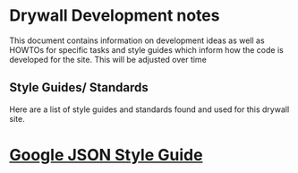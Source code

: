 # Drywall Development notes

This document contains information on development ideas as well as
HOWTOs for specific tasks and style guides which inform how the code is
developed for the site. This will be adjusted over time

## Style Guides/ Standards

Here are a list of style guides and standards found and used for
this drywall site.

# [Google JSON Style Guide](https://google-styleguide.googlecode.com/svn/trunk/jsoncstyleguide.xml)